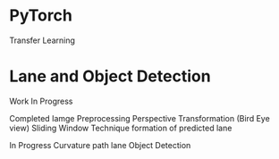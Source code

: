 # PyTorch
Transfer Learning


# Lane and Object Detection
Work In Progress

Completed
Iamge Preprocessing
Perspective Transformation (Bird Eye view)
Sliding Window Technique
formation of predicted lane

In Progress
Curvature path lane 
Object Detection 
